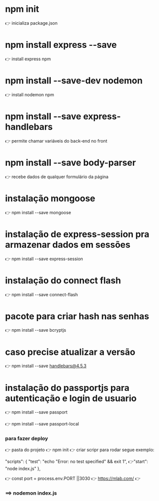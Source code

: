 # npm init
👉 inicializa package.json

# npm install express --save
👉 install express npm

# npm install --save-dev nodemon
👉 install nodemon npm

# npm install --save express-handlebars
👉 permite chamar variáveis do back-end no front

# npm install --save body-parser
👉 recebe dados de qualquer formulário da página

# instalação mongoose
👉 npm install --save mongoose

# instalação de express-session pra armazenar dados em sessões 
👉 npm install --save express-session

# instalação do connect flash
👉 npm install --save connect-flash

# pacote para criar hash nas senhas
👉 npm install --save bcryptjs

# caso precise atualizar a versão
👉 npm install --save handlebars@4.5.3

# instalação do passportjs para autenticação e login de usuario
👉 npm install --save passport
<!-- estratégia de login -->
👉 npm install --save passport-local

### para fazer deploy
👉 pasta do projeto
👉 npm init
👉 criar scripr para rodar segue exemplo:

  "scripts": {
    "test": "echo \"Error: no test specified\" && exit 1",
  👉"start": "node index.js"
  },

👉 const port = process.env.PORT ||3030
👉 https://mlab.com/
👉

<!-- ## starter de server ## -->
### ==> nodemon index.js 

<!-- req requisição que recebemos -->
<!-- res resposta para o cliente -->

<!-- outra forma de deletar -->
<!-- router.get('/postagens/deletar/:id', (req, res) => {
  Postagem.remove({_id: req.params.id}).then(() =>{
    req.flash('success_msg', 'Postagem deletada com sucesso')
    res.redirect('/admin/postagens')
  }).catch((err) =>{
    req.flash('error_msg', 'Houve um errro ao deletar')
    res.redirect('/admin/postagens')
  })
}) -->


